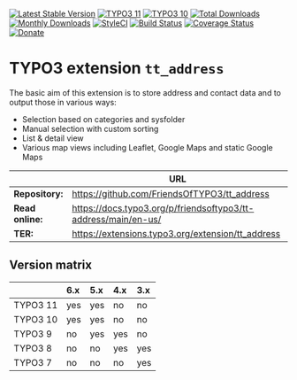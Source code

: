 [![Latest Stable Version](http://poser.pugx.org/friendsoftypo3/tt-address/v)](https://extensions.typo3.org/extension/tt_address/)
[![TYPO3 11](https://img.shields.io/badge/TYPO3-11-orange.svg)](https://get.typo3.org/version/11)
[![TYPO3 10](https://img.shields.io/badge/TYPO3-10-orange.svg)](https://get.typo3.org/version/10)
[![Total Downloads](http://poser.pugx.org/friendsoftypo3/tt-address/downloads)](https://packagist.org/packages/friendsoftypo3/tt-address)
[![Monthly Downloads](https://poser.pugx.org/friendsoftypo3/tt-address/d/monthly)](https://packagist.org/packages/friendsoftypo3/tt-address)
[![StyleCI](https://styleci.io/repos/51592958/shield?branch=master)](https://styleci.io/repos/51592958/)
[![Build Status](https://travis-ci.org/FriendsOfTYPO3/tt_address.svg?branch=master)](https://travis-ci.org/FriendsOfTYPO3/tt_address)
[![Coverage Status](https://coveralls.io/repos/github/FriendsOfTYPO3/tt_address/badge.svg?branch=master)](https://coveralls.io/github/FriendsOfTYPO3/tt_address?branch=master)
[![Donate](https://img.shields.io/badge/Donate-PayPal-green.svg)](https://www.paypal.me/GeorgRinger/10)

# TYPO3 extension `tt_address`

The basic aim of this extension is to store address and contact data and to
output those in various ways:

- Selection based on categories and sysfolder
- Manual selection with custom sorting
- List & detail view
- Various map views including Leaflet, Google Maps and static Google Maps

|                  | URL                                                            |
|------------------|----------------------------------------------------------------|
| **Repository:**  | https://github.com/FriendsOfTYPO3/tt_address                   |
| **Read online:** | https://docs.typo3.org/p/friendsoftypo3/tt-address/main/en-us/ |
| **TER:**         | https://extensions.typo3.org/extension/tt_address              |

## Version matrix

|          | 6.x | 5.x | 4.x | 3.x |
|:---------|:----|:----|:----|:----|
| TYPO3 11 | yes | yes | no  | no  |
| TYPO3 10 | yes | yes | no  | no  |
| TYPO3 9  | no  | yes | yes | no  |
| TYPO3 8  | no  | no  | yes | yes |
| TYPO3 7  | no  | no  | no  | yes |
